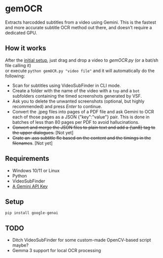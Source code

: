 # gemOCR
Extracts harcodded subtitles from a video using Gemini. This is the fastest and more accurate subtitle OCR method out there, and doesn't require a dedicated GPU.

## How it works
After the [initial setup](https://languagetool.org/), just drag and drop a video to *gemOCR.py* (or a bat/sh file calling it)
<br>or execute `python gemOCR.py "video file"` and it will automatically do the following:

- Scan for subtitles using VideoSubFinder in CLI mode.
- Create a folder with the name of the video with a `top` and a `bot` subfolders containing the timed screenshots generated by VSF.
- Ask you to delete the unwanted screenshots (optional, but highly recommended) and press *Enter* to continue.
- Convert the .jpeg files into pages of a PDF file and ask Gemini to OCR each of those pages as a JSON {"key":"value"} pair. This is done in batches of less than 80 pages per PDF to avoid hallucinations.
- ~~Convert and merge the JSON files to plain text and add a {\an8} tag to the upper dialogues.~~ [Not yet]
- ~~Crate an .ass subtitle fle based on the content and the timings in the filenames~~. [Not yet]

## Requirements
- Windows 10/11 or Linux
- Python
- VideoSubFinder
- [A Gemini API Key](https://aistudio.google.com/apikey)

## Setup
```
pip install google-genai
```
## TODO
- Ditch VideoSubFinder for some custom-made OpenCV-based script maybe?
- Gemma 3 support for local OCR processing
